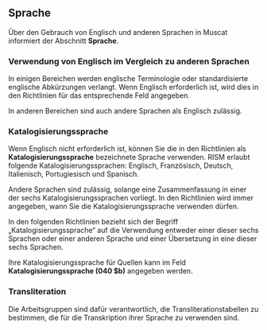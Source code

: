 ## Sprache

Über den Gebrauch von Englisch und anderen Sprachen in Muscat informiert der Abschnitt **Sprache**.

### Verwendung von Englisch im Vergleich zu anderen Sprachen

In einigen Bereichen werden englische Terminologie oder standardisierte englische Abkürzungen verlangt. Wenn Englisch erforderlich ist, wird dies in den Richtlinien für das entsprechende Feld angegeben.

In anderen Bereichen sind auch andere Sprachen als Englisch zulässig.

### Katalogisierungssprache

Wenn Englisch nicht erforderlich ist, können Sie die in den Richtlinien als **Katalogisierungssprache** bezeichnete Sprache verwenden. RISM erlaubt folgende Katalogisierungssprachen: Englisch, Französisch, Deutsch, Italienisch, Portugiesisch und Spanisch.

 Andere Sprachen sind zulässig, solange eine Zusammenfassung in einer der sechs Katalogisierungssprachen vorliegt. In den Richtlinien wird immer angegeben, wann Sie die Katalogisierungssprache verwenden dürfen.

In den folgenden Richtlinien bezieht sich der Begriff „Katalogisierungssprache“ auf die Verwendung entweder einer dieser sechs Sprachen oder einer anderen Sprache und einer Übersetzung in eine dieser sechs Sprachen.

Ihre Katalogisierungssprache für Quellen kann im Feld **Katalogisierungssprache (040 $b)** angegeben werden.

### Transliteration

Die Arbeitsgruppen sind dafür verantwortlich, die Transliterationstabellen zu bestimmen, die für die Transkription ihrer Sprache zu verwenden sind.
